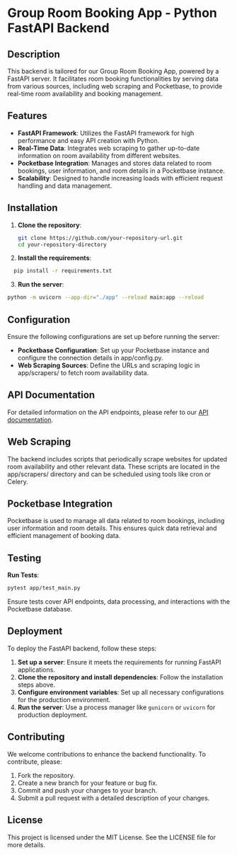 # Group Room Booking App - Python FastAPI Backend

## Description
This backend is tailored for our Group Room Booking App, powered by a FastAPI server. It facilitates room booking functionalities by serving data from various sources, including web scraping and Pocketbase, to provide real-time room availability and booking management.

## Features
- **FastAPI Framework**: Utilizes the FastAPI framework for high performance and easy API creation with Python.
- **Real-Time Data**: Integrates web scraping to gather up-to-date information on room availability from different websites.
- **Pocketbase Integration**: Manages and stores data related to room bookings, user information, and room details in a Pocketbase instance.
- **Scalability**: Designed to handle increasing loads with efficient request handling and data management.

## Installation
1. **Clone the repository**:
   ```bash
   git clone https://github.com/your-repository-url.git
   cd your-repository-directory
   ```
2. **Install the requirements**:
  ```bash
    pip install -r requirements.txt
  ```
3. **Run the server**:
  ```bash
  python -m uvicorn --app-dir="./app" --reload main:app --reload
  ```

## Configuration
Ensure the following configurations are set up before running the server:

 - **Pocketbase Configuration**: Set up your Pocketbase instance and configure the connection details in app/config.py.
- **Web Scraping Sources**: Define the URLs and scraping logic in app/scrapers/ to fetch room availability data.

## API Documentation
For detailed information on the API endpoints, please refer to our [API documentation](https://strawhats.info/docs).

## Web Scraping
The backend includes scripts that periodically scrape websites for updated room availability and other relevant data. These scripts are located in the app/scrapers/ directory and can be scheduled using tools like cron or Celery.

## Pocketbase Integration
Pocketbase is used to manage all data related to room bookings, including user information and room details. This ensures quick data retrieval and efficient management of booking data.

## Testing
**Run Tests**:
```bash
pytest app/test_main.py
```
Ensure tests cover API endpoints, data processing, and interactions with the Pocketbase database.

## Deployment
To deploy the FastAPI backend, follow these steps:

1. **Set up a server**: Ensure it meets the requirements for running FastAPI applications.
2. **Clone the repository and install dependencies**: Follow the installation steps above.
3. **Configure environment variables**: Set up all necessary configurations for the production environment.
4. **Run the server**: Use a process manager like `gunicorn` or `uvicorn` for production deployment.

## Contributing
We welcome contributions to enhance the backend functionality. To contribute, please:

1. Fork the repository.
2. Create a new branch for your feature or bug fix.
3. Commit and push your changes to your branch.
4. Submit a pull request with a detailed description of your changes.

## License
This project is licensed under the MIT License. See the LICENSE file for more details.
